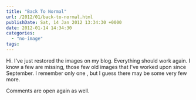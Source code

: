 ```yaml
---
title: "Back To Normal"
url: /2012/01/back-to-normal.html
publishDate: Sat, 14 Jan 2012 13:34:30 +0000
date: 2012-01-14 14:34:30
categories: 
  - "no-image"
tags: 
---
```

Hi. I've just restored the images on my blog. Everything should work again. I know a few are missing, those few old images that I've worked upon since September. I remember only one , but I guess there may be some very few more. 

Comments are open again as well.
